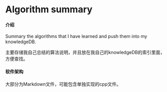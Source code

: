 # Algorithm summary

#### 介绍
Summary the algorithms that I have learned and push them into my knowledgeDB.

主要存储我自己总结的算法说明，并且放在我自己的knowledgeDB的索引里面，方便查找。

#### 软件架构
大部分为Markdown文件，可能包含单独实现的cpp文件。
